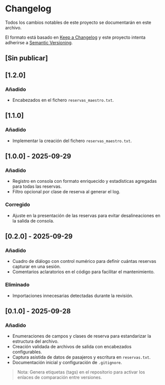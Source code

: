 # Changelog

Todos los cambios notables de este proyecto se documentarán en este archivo.

El formato está basado en [Keep a Changelog](https://keepachangelog.com/es-ES/1.0.0/) y este proyecto intenta adherirse a [Semantic Versioning](https://semver.org/lang/es/).

## [Sin publicar]

## [1.2.0]
### Añadido
- Encabezados en el fichero `reservas_maestro.txt`.

## [1.1.0]
### Añadido
- Implementar la creación del fichero `reservas_maestro.txt`.

## [1.0.0] - 2025-09-29
### Añadido
- Registro en consola con formato enriquecido y estadísticas agregadas para todas las reservas.
- Filtro opcional por clase de reserva al generar el log.

### Corregido
- Ajuste en la presentación de las reservas para evitar desalineaciones en la salida de consola.

## [0.2.0] - 2025-09-29
### Añadido
- Cuadro de diálogo con control numérico para definir cuántas reservas capturar en una sesión.
- Comentarios aclaratorios en el código para facilitar el mantenimiento.

### Eliminado
- Importaciones innecesarias detectadas durante la revisión.

## [0.1.0] - 2025-09-28
### Añadido
- Enumeraciones de campos y clases de reserva para estandarizar la estructura del archivo.
- Creación validada de archivos de salida con encabezados configurables.
- Captura asistida de datos de pasajeros y escritura en `reservas.txt`.
- Documentación inicial y configuración de `.gitignore`.

> Nota: Genera etiquetas (tags) en el repositorio para activar los enlaces de comparación entre versiones.
